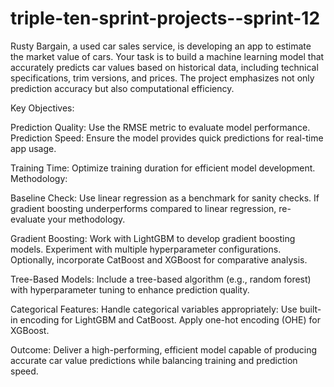 # triple-ten-sprint-projects--sprint-12

Rusty Bargain, a used car sales service, is developing an app to estimate the market value of cars. Your task is to build a machine learning model that accurately predicts car values based on historical data, including technical specifications, trim versions, and prices. The project emphasizes not only prediction accuracy but also computational efficiency.

Key Objectives:

Prediction Quality: Use the RMSE metric to evaluate model performance.
Prediction Speed: Ensure the model provides quick predictions for real-time app usage.

Training Time: Optimize training duration for efficient model development.
Methodology:

Baseline Check: Use linear regression as a benchmark for sanity checks. If gradient boosting underperforms compared to linear regression, re-evaluate your methodology.

Gradient Boosting:
Work with LightGBM to develop gradient boosting models. Experiment with multiple hyperparameter configurations.
Optionally, incorporate CatBoost and XGBoost for comparative analysis.

Tree-Based Models: Include a tree-based algorithm (e.g., random forest) with hyperparameter tuning to enhance prediction quality.

Categorical Features: Handle categorical variables appropriately:
Use built-in encoding for LightGBM and CatBoost.
Apply one-hot encoding (OHE) for XGBoost.

Outcome: 
Deliver a high-performing, efficient model capable of producing accurate car value predictions while balancing training and prediction speed.
